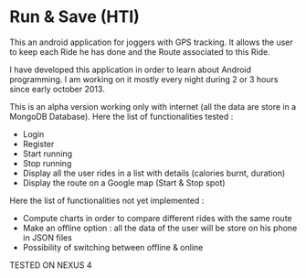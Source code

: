 Run & Save (HTI)
===
This an android application for joggers with GPS tracking.
It allows the user to keep each Ride he has done and the Route associated to this Ride.

I have developed this application in order to learn about Android programming. 
I am working on it mostly every night during 2 or 3 hours since early october 2013.

This is an alpha version working only with internet (all the data are store in a MongoDB Database).
Here the list of functionalities tested :

  - Login 
  - Register
  - Start running
  - Stop running
  - Display all the user rides in a list with details (calories burnt, duration)
  - Display the route on a Google map (Start & Stop spot)
  
Here the list of functionalities not yet implemented :

  - Compute charts in order to compare different rides with the same route
  - Make an offline option : all the data of the user will be store on his phone in JSON files
  - Possibility of switching between offline & online 


TESTED ON NEXUS 4
